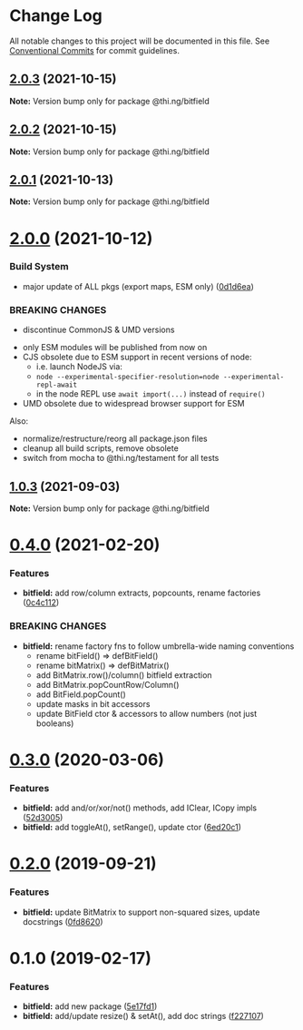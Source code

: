 # Change Log

All notable changes to this project will be documented in this file.
See [Conventional Commits](https://conventionalcommits.org) for commit guidelines.

## [2.0.3](https://github.com/thi-ng/umbrella/compare/@thi.ng/bitfield@2.0.2...@thi.ng/bitfield@2.0.3) (2021-10-15)

**Note:** Version bump only for package @thi.ng/bitfield





## [2.0.2](https://github.com/thi-ng/umbrella/compare/@thi.ng/bitfield@2.0.1...@thi.ng/bitfield@2.0.2) (2021-10-15)

**Note:** Version bump only for package @thi.ng/bitfield





## [2.0.1](https://github.com/thi-ng/umbrella/compare/@thi.ng/bitfield@2.0.0...@thi.ng/bitfield@2.0.1) (2021-10-13)

**Note:** Version bump only for package @thi.ng/bitfield





# [2.0.0](https://github.com/thi-ng/umbrella/compare/@thi.ng/bitfield@1.0.3...@thi.ng/bitfield@2.0.0) (2021-10-12)


### Build System

* major update of ALL pkgs (export maps, ESM only) ([0d1d6ea](https://github.com/thi-ng/umbrella/commit/0d1d6ea9fab2a645d6c5f2bf2591459b939c09b6))


### BREAKING CHANGES

* discontinue CommonJS & UMD versions

- only ESM modules will be published from now on
- CJS obsolete due to ESM support in recent versions of node:
  - i.e. launch NodeJS via:
  - `node --experimental-specifier-resolution=node --experimental-repl-await`
  - in the node REPL use `await import(...)` instead of `require()`
- UMD obsolete due to widespread browser support for ESM

Also:
- normalize/restructure/reorg all package.json files
- cleanup all build scripts, remove obsolete
- switch from mocha to @thi.ng/testament for all tests






##  [1.0.3](https://github.com/thi-ng/umbrella/compare/@thi.ng/bitfield@1.0.2...@thi.ng/bitfield@1.0.3) (2021-09-03) 

**Note:** Version bump only for package @thi.ng/bitfield 

#  [0.4.0](https://github.com/thi-ng/umbrella/compare/@thi.ng/bitfield@0.3.30...@thi.ng/bitfield@0.4.0) (2021-02-20) 

###  Features 

- **bitfield:** add row/column extracts, popcounts, rename factories ([0c4c112](https://github.com/thi-ng/umbrella/commit/0c4c1127cbb9bd6fb071837adef2d7b65e2de533)) 

###  BREAKING CHANGES 

- **bitfield:** rename factory fns to follow umbrella-wide naming conventions 
    - rename bitField() => defBitField() 
    - rename bitMatrix() => defBitMatrix() 
    - add BitMatrix.row()/column() bitfield extraction 
    - add BitMatrix.popCountRow/Column() 
    - add BitField.popCount() 
    - update masks in bit accessors 
    - update BitField ctor & accessors to allow numbers (not just booleans) 

#  [0.3.0](https://github.com/thi-ng/umbrella/compare/@thi.ng/bitfield@0.2.8...@thi.ng/bitfield@0.3.0) (2020-03-06) 

###  Features 

- **bitfield:** add and/or/xor/not() methods, add IClear, ICopy impls ([52d3005](https://github.com/thi-ng/umbrella/commit/52d3005281c90b89d41d3b2504e3eb47cafa6e03)) 
- **bitfield:** add toggleAt(), setRange(), update ctor ([6ed20c1](https://github.com/thi-ng/umbrella/commit/6ed20c13768fe3bdd38990ee79c865a13775fc2d)) 

#  [0.2.0](https://github.com/thi-ng/umbrella/compare/@thi.ng/bitfield@0.1.12...@thi.ng/bitfield@0.2.0) (2019-09-21) 

###  Features 

- **bitfield:** update BitMatrix to support non-squared sizes, update docstrings ([0fd8620](https://github.com/thi-ng/umbrella/commit/0fd8620)) 

#  0.1.0 (2019-02-17) 

###  Features 

- **bitfield:** add new package ([5e17fd1](https://github.com/thi-ng/umbrella/commit/5e17fd1)) 
- **bitfield:** add/update resize() & setAt(), add doc strings ([f227107](https://github.com/thi-ng/umbrella/commit/f227107))
